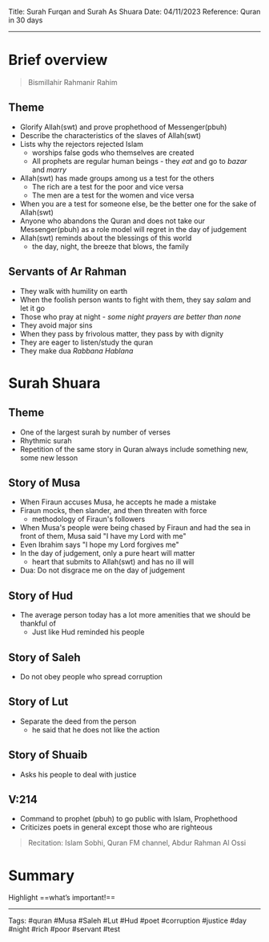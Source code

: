 Title: Surah Furqan and Surah As Shuara
Date: 04/11/2023
Reference: Quran in 30 days

---

# Brief overview
> Bismillahir Rahmanir Rahim

## Theme
- Glorify Allah(swt) and prove prophethood of Messenger(pbuh)
- Describe the characteristics of the slaves of Allah(swt)
- Lists why the rejectors rejected Islam
	- worships false gods who themselves are created
	- All prophets are regular human beings - they *eat* and go to *bazar* and *marry*
- Allah(swt) has made groups among us a test for the others
	- The rich are a test for the poor and vice versa
	- The men are a test for the women and vice versa
- When you are a test for someone else, be the better one for the sake of Allah(swt)
- Anyone who abandons the Quran and does not take our Messenger(pbuh) as a role model will regret in the day of judgement
- Allah(swt) reminds about the blessings of this world
	- the day, night, the breeze that blows, the family

## Servants of Ar Rahman
- They walk with humility on earth
- When the foolish person wants to fight with them, they say *salam* and let it go
- Those who pray at night - *some night prayers are better than none*
- They avoid major sins
- When they pass by frivolous matter, they pass by with dignity
- They are eager to listen/study the quran
- They make dua *Rabbana Hablana*

# Surah Shuara
## Theme
- One of the largest surah by number of verses
- Rhythmic surah
- Repetition of the same story in Quran always include something new, some new lesson

## Story of Musa
- When Firaun accuses Musa, he accepts he made a mistake
- Firaun mocks, then slander, and then threaten with force
	- methodology of Firaun's followers
- When Musa's people were being chased by Firaun and had the sea in front of them, Musa said "I have my Lord with me"
- Even Ibrahim says "I hope my Lord forgives me"
- In the day of judgement, only a pure heart will matter
	- heart that submits to Allah(swt) and has no ill will
- Dua: Do not disgrace me on the day of judgement

## Story of Hud
- The average person today has a lot more amenities that we should be thankful of
	- Just like Hud reminded his people

## Story of Saleh
- Do not obey people who spread corruption

## Story of Lut
- Separate the deed from the person
	- he said that he does not like the action

## Story of Shuaib
- Asks his people to deal with justice

## V:214
- Command to prophet (pbuh) to go public with Islam, Prophethood
- Criticizes poets in general except those who are righteous

> Recitation: Islam Sobhi, Quran FM channel, Abdur Rahman Al Ossi

# Summary
Highlight ==what’s important!==

---
Tags: #quran #Musa #Saleh #Lut #Hud #poet #corruption #justice #day #night #rich #poor #servant #test 